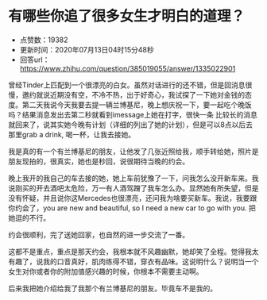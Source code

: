 # 有哪些你追了很多女生才明白的道理？
- 点赞数：19382
- 更新时间：2020年07月13日04时15分48秒
- 回答url：https://www.zhihu.com/question/385019055/answer/1335022901
<body>
 <p data-pid="7r_r8lx1">曾经Tinder上匹配到一个很漂亮的白女。虽然对话进行的还不错，但是回消息很慢，邀约就说近期没有空，不冷不热，出于好奇心，我试探了一下她对金钱的态度。第二天我说今天我要去提一辆兰博基尼，晚上想庆祝一下，要一起吃个晚饭吗？结果消息发出去第二秒就看到imessage上她在打字，很快一条 比较长的消息就回来了，说其实她今晚有计划（详细的列出了她的计划），但是可以8点以后去那里grab a drink, 喝一杯，让我去接她。</p>
 <p data-pid="CMvYMrWK">我是真的有一个有兰博基尼的朋友，让他发了几张近照给我，顺手转给她，照片是朋友现拍的，很真实，她也是秒回，说很期待当晚的约会。</p>
 <p data-pid="4xeLysb0">晚上我开的我自己的车去接的她，她上车前犹豫了一下，问我怎么没开新车来。我说刚买的开去酒吧太危险，万一有人酒驾蹭了我车怎么办。显然她有所失望，但是没有怀疑，并且说你这Mercedes也很漂亮，还问我为啥要买新车。我说，我要跟你约会了，you are new and beautiful, so I need a new car to go with you. 把她逗的不行。</p>
 <p data-pid="O7kEjNTQ">约会很顺利，完了送她回家，也自然的进一步交流了一番。</p>
 <p data-pid="dY6lKjFV">这都不是重点，重点是那天约会，我根本就不风趣幽默，她却笑了全程。觉得我太有趣了，说我的口音真好，肌肉练得不错，穿衣有品味。这说明什么？说明当一个女生对你或者你的附加值感兴趣的时候，你根本不需要主动啊。</p>
 <p data-pid="BWWlJZMV">后来我把她介绍给我了我那个有兰博基尼的朋友。毕竟车不是我的。</p>
</body>